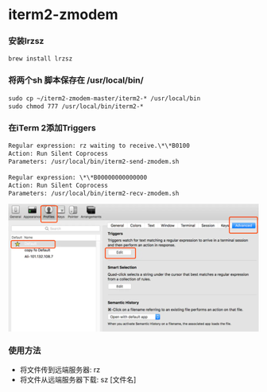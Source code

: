 # iterm2-zmodem


### 安装lrzsz
```
brew install lrzsz
```


### 将两个sh 脚本保存在 /usr/local/bin/
```
sudo cp ~/iterm2-zmodem-master/iterm2-* /usr/local/bin
sudo chmod 777 /usr/local/bin/iterm2-*
```


### 在iTerm 2添加Triggers
```
Regular expression: rz waiting to receive.\*\*B0100
Action: Run Silent Coprocess
Parameters: /usr/local/bin/iterm2-send-zmodem.sh

Regular expression: \*\*B00000000000000
Action: Run Silent Coprocess
Parameters: /usr/local/bin/iterm2-recv-zmodem.sh
```

![item2配置](https://github.com/vjudge/iterm2-zmodem/blob/main/item2-cfg.webp)


### 使用方法
* 将文件传到远端服务器:  rz
* 将文件从远端服务器下载:  sz [文件名]

